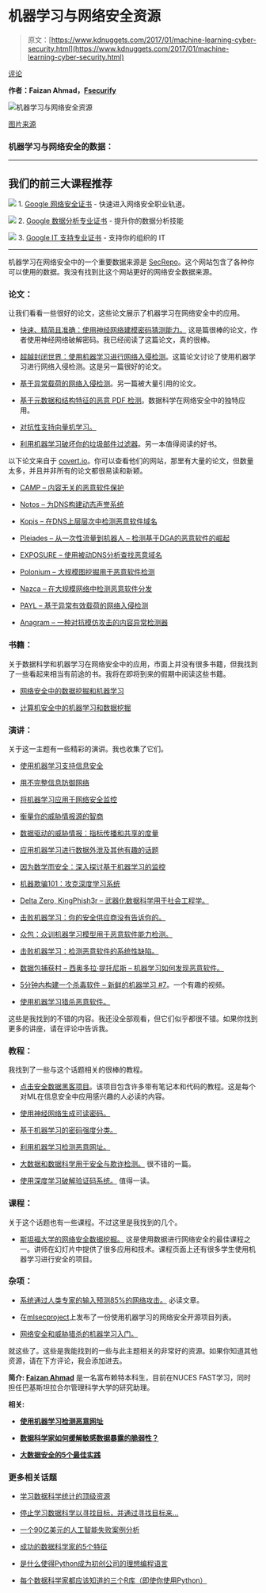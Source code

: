 # 机器学习与网络安全资源

> 原文：[https://www.kdnuggets.com/2017/01/machine-learning-cyber-security.html](https://www.kdnuggets.com/2017/01/machine-learning-cyber-security.html)

[评论](#comments)

**作者：Faizan Ahmad，[Fsecurify](http://fsecurify.com/)**

![机器学习与网络安全资源](../Images/5ea264eea567b9833065f3cd29e35f63.png)

[图片来源](http://www.superedge.net/2016/01/how-is-machine-learning-used-in-cyber.html)

### 机器学习与网络安全的数据：

* * *

## 我们的前三大课程推荐

![](../Images/0244c01ba9267c002ef39d4907e0b8fb.png) 1\. [Google 网络安全证书](https://www.kdnuggets.com/google-cybersecurity) - 快速进入网络安全职业轨道。

![](../Images/e225c49c3c91745821c8c0368bf04711.png) 2\. [Google 数据分析专业证书](https://www.kdnuggets.com/google-data-analytics) - 提升你的数据分析技能

![](../Images/0244c01ba9267c002ef39d4907e0b8fb.png) 3\. [Google IT 支持专业证书](https://www.kdnuggets.com/google-itsupport) - 支持你的组织的 IT

* * *

机器学习在网络安全中的一个重要数据来源是 [SecRepo](http://www.secrepo.com/)。这个网站包含了各种你可以使用的数据。我没有找到比这个网站更好的网络安全数据来源。

### 论文：

让我们看看一些很好的论文，这些论文展示了机器学习在网络安全中的应用。

+   [快速、精简且准确：使用神经网络建模密码猜测能力。](https://www.usenix.org/conference/usenixsecurity16/technical-sessions/presentation/melicher) 这是篇很棒的论文，作者使用神经网络破解密码。我已经阅读了这篇论文，真的很棒。

+   [超越封闭世界：使用机器学习进行网络入侵检测](http://ieeexplore.ieee.org/document/5504793/)。这篇论文讨论了使用机器学习进行网络入侵检测。这是另一篇很好的论文。

+   [基于异常载荷的网络入侵检测](http://link.springer.com/chapter/10.1007/978-3-540-30143-1_11)。另一篇被大量引用的论文。

+   [基于元数据和结构特征的恶意 PDF 检测](http://dl.acm.org/citation.cfm?id=2420987)。数据科学在网络安全中的独特应用。

+   [对抗性支持向量机学习。](http://dl.acm.org/citation.cfm?id=2339697)

+   [利用机器学习破坏你的垃圾邮件过滤器](http://dl.acm.org/citation.cfm?id=1387709.1387716)。另一本值得阅读的好书。

以下论文来自于 [covert.io](http://covert.io)。你可以查看他们的网站，那里有大量的论文，但数量太多，并且并非所有的论文都很易读和新颖。

+   [CAMP – 内容无关的恶意软件保护](http://www.covert.io/research-papers/security/CAMP%20-%20Content%20Agnostic%20Malware%20Protection.pdf)

+   [Notos – 为DNS构建动态声誉系统](http://www.covert.io/research-papers/security/Notos%20-%20Building%20a%20dynamic%20reputation%20system%20for%20dns.pdf)

+   [Kopis – 在DNS上层层次中检测恶意软件域名](http://www.covert.io/research-papers/security/Kopis%20-%20Detecting%20malware%20domains%20at%20the%20upper%20dns%20hierarchy.pdf)

+   [Pleiades – 从一次性流量到机器人 – 检测基于DGA的恶意软件的崛起](http://www.covert.io/research-papers/security/From%20throw-away%20traffic%20to%20bots%20-%20detecting%20the%20rise%20of%20dga-based%20malware.pdf)

+   [EXPOSURE – 使用被动DNS分析查找恶意域名](http://www.covert.io/research-papers/security/Exposure%20-%20Finding%20malicious%20domains%20using%20passive%20dns%20analysis.pdf)

+   [Polonium – 大规模图挖掘用于恶意软件检测](http://www.covert.io/research-papers/security/Polonium%20-%20Tera-Scale%20Graph%20Mining%20for%20Malware%20Detection.pdf)

+   [Nazca – 在大规模网络中检测恶意软件分发](http://www.covert.io/research-papers/security/Nazca%20-%20%20Detecting%20Malware%20Distribution%20in%20Large-Scale%20Networks.pdf)

+   [PAYL – 基于异常有效载荷的网络入侵检测](http://www.covert.io/research-papers/security/PAYL%20-%20Anomalous%20Payload-based%20Network%20Intrusion%20Detection.pdf)

+   [Anagram – 一种对抗模仿攻击的内容异常检测器](http://www.covert.io/research-papers/security/Anagram%20-%20A%20Content%20Anomaly%20Detector%20Resistant%20to%20Mimicry%20Attack.pdf)

### 书籍：

关于数据科学和机器学习在网络安全中的应用，市面上并没有很多书籍，但我找到了一些看起来相当有前途的书。我将在即将到来的假期中阅读这些书籍。

+   [网络安全中的数据挖掘和机器学习](https://www.crcpress.com/Data-Mining-and-Machine-Learning-in-Cybersecurity/Dua-Du/p/book/9781439839423)

+   [计算机安全中的机器学习和数据挖掘](http://www.springer.com/gp/book/9781846280290)

### 演讲：

关于这一主题有一些精彩的演讲。我也收集了它们。

+   [使用机器学习支持信息安全](https://www.youtube.com/watch?v=tukidI5vuBs)

+   [用不完整信息防御网络](https://www.youtube.com/watch?v=36IT9VgGr0g)

+   [将机器学习应用于网络安全监控](https://www.youtube.com/watch?v=vy-jpFpm1AU)

+   [衡量你的威胁情报源的智商](https://www.youtube.com/watch?v=yG6QlHOAWiE)

+   [数据驱动的威胁情报：指标传播和共享的度量](https://www.youtube.com/watch?v=6JMEKnes-w0)

+   [应用机器学习进行数据外泄及其他有趣的话题](https://www.youtube.com/watch?v=dGwH7m4N8DE)

+   [因为数学而安全：深入探讨基于机器学习的监控](https://www.youtube.com/watch?v=TYVCVzEJhhQ)

+   [机器欺骗101：攻克深度学习系统](https://www.youtube.com/watch?v=JAGDpJFFM2A)

+   [Delta Zero, KingPhish3r – 武器化数据科学用于社会工程学。](https://www.youtube.com/watch?v=l7U0pDcsKLg)

+   [击败机器学习：你的安全供应商没有告诉你的。](https://www.youtube.com/watch?v=oiuS1DyFNd8)

+   [众包：众训机器学习模型用于恶意软件能力检测。](https://www.youtube.com/watch?v=u6a7afsD39A)

+   [击败机器学习：检测恶意软件的系统性缺陷。](https://www.youtube.com/watch?v=sPtbDUJjhbk)

+   [数据包捕获村 – 西奥多拉·提托尼斯 – 机器学习如何发现恶意软件。](https://www.youtube.com/watch?v=2cQRSPFSY-s)

+   [5分钟内构建一个杀毒软件 – 新鲜的机器学习 #7](https://www.youtube.com/watch?v=iLNHVwSu9EA&t=245s)。一个有趣的视频。

+   [使用机器学习猎杀恶意软件。](https://www.youtube.com/watch?v=zT-4zdtvR30)

这些是我找到的不错的内容。我还没全部观看，但它们似乎都很不错。如果你找到更多的讲座，请在评论中告诉我。

### 教程：

我找到了一些与这个话题相关的很棒的教程。

+   [点击安全数据黑客项目](http://clicksecurity.github.io/data_hacking/)。该项目包含许多带有笔记本和代码的教程。这是每个对ML在信息安全中应用感兴趣的人必读的内容。

+   [使用神经网络生成可读密码。](http://fsecurify.com/using-neural-networks-to-generate-human-readable-passwords/)

+   [基于机器学习的密码强度分类。](http://fsecurify.com/machine-learning-based-password-strength-checking/)

+   [利用机器学习检测恶意网址。](http://fsecurify.com/using-machine-learning-detect-malicious-urls/)

+   [大数据和数据科学用于安全与欺诈检测。](/2015/12/big-data-science-security-fraud-detection.html) 很不错的一篇。

+   [使用深度学习破解验证码系统。](https://deepmlblog.wordpress.com/2016/01/03/how-to-break-a-captcha-system/) 值得一读。

### 课程：

关于这个话题也有一些课程。不过这里是我找到的几个。

+   [斯坦福大学的网络安全数据挖掘。](http://web.stanford.edu/class/cs259d/) 这是使用数据进行网络安全的最佳课程之一。讲师在幻灯片中提供了很多应用和技术。课程页面上还有很多学生使用机器学习进行安全的项目。

### 杂项：

+   [系统通过人类专家的输入预测85%的网络攻击。](http://news.mit.edu/2016/ai-system-predicts-85-percent-cyber-attacks-using-input-human-experts-0418) 必读文章。

+   在[mlsecproject](http://www.mlsecproject.org/#open-source-projects)上发布了一份使用机器学习的网络安全开源项目列表。

+   [网络安全和威胁猎杀的机器学习入门。](http://blog.sqrrl.com/an-introduction-to-machine-learning-for-cybersecurity-and-threat-hunting)

就这些了。这些是我能找到的一些与此主题相关的非常好的资源。如果你知道其他资源，请在下方评论，我会添加进去。

**简介: [Faizan Ahmad](https://www.linkedin.com/in/faizan-ahmad-015964118)** 是一名富布赖特本科生，目前在NUCES FAST学习，同时担任巴基斯坦拉合尔管理科学大学的研究助理。

**相关:**

+   [**使用机器学习检测恶意网址**](/2016/10/machine-learning-detect-malicious-urls.html)

+   [**数据科学家如何缓解敏感数据暴露的脆弱性？**](/2016/08/data-scientists-mitigate-sensitive-data-exposure-vulnerability.html)

+   [**大数据安全的5个最佳实践**](/2016/06/5-best-practices-big-data-security.html)

### 更多相关话题

+   [学习数据科学统计的顶级资源](https://www.kdnuggets.com/2021/12/springboard-top-resources-learn-data-science-statistics.html)

+   [停止学习数据科学以寻找目标，并通过寻找目标来…](https://www.kdnuggets.com/2021/12/stop-learning-data-science-find-purpose.html)

+   [一个90亿美元的人工智能失败案例分析](https://www.kdnuggets.com/2021/12/9b-ai-failure-examined.html)

+   [成功的数据科学家的5个特征](https://www.kdnuggets.com/2021/12/5-characteristics-successful-data-scientist.html)

+   [是什么使得Python成为初创公司的理想编程语言](https://www.kdnuggets.com/2021/12/makes-python-ideal-programming-language-startups.html)

+   [每个数据科学家都应该知道的三个R库（即使你使用Python）](https://www.kdnuggets.com/2021/12/three-r-libraries-every-data-scientist-know-even-python.html)
